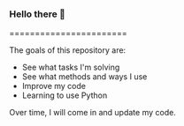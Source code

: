 ### Hello there 👋 
=======================

The goals of this repository are:
* See what tasks I'm solving
* See what methods and ways I use
* Improve my code
* Learning to use Python

Over time, I will come in and update my code.
